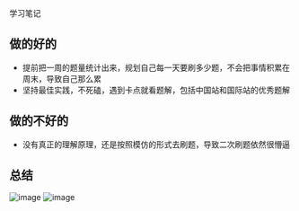 学习笔记

## 做的好的

* 提前把一周的题量统计出来，规划自己每一天要刷多少题，不会把事情积累在周末，导致自己那么累
* 坚持最佳实践，不死磕，遇到卡点就看题解，包括中国站和国际站的优秀题解

## 做的不好的

* 没有真正的理解原理，还是按照模仿的形式去刷题，导致二次刷题依然很懵逼


## 总结

![image](https://api2.mubu.com/v3/document_image/ef60f0e0-b7dd-4911-82c8-359b255dc9ec-10627076.jpg)
![image](https://api2.mubu.com/v3/document_image/e0954623-c3d9-4612-93c1-c367dd4d8f51-10627076.jpg)
